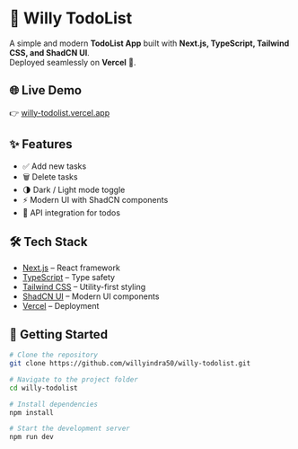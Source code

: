 # 📝 Willy TodoList

A simple and modern **TodoList App** built with **Next.js, TypeScript, Tailwind CSS, and ShadCN UI**.  
Deployed seamlessly on **Vercel** 🚀.

## 🌐 Live Demo

👉 [willy-todolist.vercel.app](https://willy-todolist.vercel.app/)

## ✨ Features

- ✅ Add new tasks
- 🗑️ Delete tasks
- 🌗 Dark / Light mode toggle
- ⚡ Modern UI with ShadCN components
- 🔄 API integration for todos

## 🛠️ Tech Stack

- [Next.js](https://nextjs.org/) – React framework
- [TypeScript](https://www.typescriptlang.org/) – Type safety
- [Tailwind CSS](https://tailwindcss.com/) – Utility-first styling
- [ShadCN UI](https://ui.shadcn.com/) – Modern UI components
- [Vercel](https://vercel.com/) – Deployment

## 🚀 Getting Started

```bash
# Clone the repository
git clone https://github.com/willyindra50/willy-todolist.git

# Navigate to the project folder
cd willy-todolist

# Install dependencies
npm install

# Start the development server
npm run dev
```
